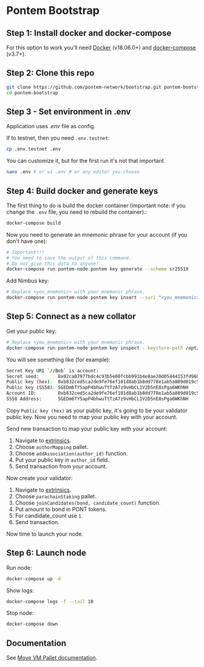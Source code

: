 # Pontem Bootstrap
## Step 1: Install docker and docker-compose
For this option to work you'll need [Docker](https://docs.docker.com/engine/install/) (v18.06.0+) and [docker-compose](https://docs.docker.com/compose/install/) (v3.7+).

## Step 2: Clone this repo
```sh
git clone https://github.com/pontem-network/bootstrap.git pontem-bootstrap
cd pontem-bootstrap
```

## Step 3 - Set environment in .env
Application uses *.env* file as config.  

If to testnet, then you need `.env.testnet`:
```sh
cp .env.testnet .env
```
You can customize it, but for the first run it's not that important.
```sh
nano .env # or vi .env # or any editor you choose
```

## Step 4: Build docker and generate keys
The first thing to do is build the docker container (important note: if you change the `.env` file, you need to rebuild the container).:
```sh
docker-compose build
```
Now you need to generate an mnemonic phrase for your account (if you don't have one):
```sh
# Important!!!
# You need to save the output of this command.
# Do not give this data to anyone!
docker-compose run pontem-node pontem key generate --scheme sr25519
```
Add Nimbus key:
```sh
# Replace <you_mnemonic> with your mnemonic phrase.
docker-compose run pontem-node pontem key insert --suri "<you_mnemonic>" --keystore-path /opt/pontem/keys --key-type nmbs
```

## Step 5: Connect as a new collator

Get your public key:
```sh
# Replace <you_mnemonic> with your mnemonic phrase.
docker-compose run pontem-node pontem key inspect --keystore-path /opt/pontem/keys "<you_mnemonic>"
```

You will see something like (for example):
```sh
Secret Key URI `//Bob` is account:
Secret seed:       0x02ca07977bdc4c93b5e00fcbb991b4e8ae20d05444153fd968e04bed6b4946e7
Public key (hex):  0xb832ced5ca2de9fe76ef101d8ab1b8dd778e1ab5a809d019c57b78e45ecbaa56
Public key (SS58): 5GEDm6TY5apP4bhwuTtTzA7z9vHbCL1V2D5nE8sPga6WKhNH
Account ID:        0xb832ced5ca2de9fe76ef101d8ab1b8dd778e1ab5a809d019c57b78e45ecbaa56
SS58 Address:      5GEDm6TY5apP4bhwuTtTzA7z9vHbCL1V2D5nE8sPga6WKhNH
```

Copy `Public key (hex)` as your public key, it's going to be your validator public key.
Now you need to map your public key with your account.

Send new transaction to map your public key with your account:

1. Navigate to [extrinsics](https://polkadot.js.org/apps/?rpc=wss://testnet.pontem.network/ws#/extrinsics).
2. Choose `authorMapping` pallet.
3. Choose `addAssociation(author_id)` function.
4. Put your public key in `author_id` field.
5. Send transaction from your account.

Now create your validator:

1. Navigate to [extrinsics](https://polkadot.js.org/apps/?rpc=wss://testnet.pontem.network/ws#/extrinsics).
2. Choose `parachainStaking` pallet.
3. Choose `joinCandidates(bond, candidate_count)` function.
4. Put amount to bond in PONT tokens.
5. For candidate_count use `1`.
6. Send transaction.

Now time to launch your node.

## Step 6: Launch node
Run node:
```sh
docker-compose up -d
```

Show logs:
```sh
docker-compose logs -f --tail 10
```

Stop node:
```sh
docker-compose down
```

## Documentation
See [Move VM Pallet documentation](https://docs.pontem.network/02.-getting-started/getting_started).
